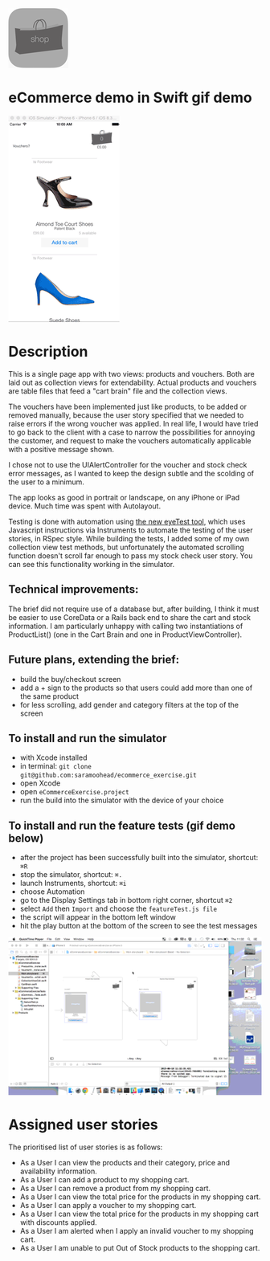 <img src="eCommerceExercise/128x128_roundedEdges.png">

# eCommerce demo in Swift gif demo

<img src="eCommerceExercise/ecommerce_appdemo_small.gif">

# Description

This is a single page app with two views: products and vouchers. Both are laid out as collection views for extendability. Actual products and vouchers are table files that feed a "cart brain" file and the collection views.

The vouchers have been implemented just like products, to be added or removed manually, because the user story specified that we needed to raise errors if the wrong voucher was applied. In real life, I would have tried to go back to the client with a case to narrow the possibilities for annoying the customer, and request to make the vouchers automatically applicable with a positive message shown.

I chose not to use the UIAlertController for the voucher and stock check error messages, as I wanted to keep the design subtle and the scolding of the user to a minimum.

The app looks as good in portrait or landscape, on any iPhone or iPad device. Much time was spent with Autolayout.

Testing is done with automation using <a href="https://github.com/james-miller/eyeTest">the new eyeTest tool</a>, which uses Javascript instructions via Instruments to automate the testing of the user stories, in RSpec style. While building the tests, I added some of my own collection view test methods, but unfortunately the automated scrolling function doesn't scroll far enough to pass my stock check user story. You can see this functionality working in the simulator.

## Technical improvements:
The brief did not require use of a database but, after building, I think it must be easier to use CoreData or a Rails back end to share the cart and stock information. I am particularly unhappy with calling two instantiations of ProductList() (one in the Cart Brain and one in ProductViewController). 

## Future plans, extending the brief:
 - build the buy/checkout screen
 - add a + sign to the products so that users could add more than one of the same product
 - for less scrolling, add gender and category filters at the top of the screen

## To install and run the simulator
- with Xcode installed
- in terminal: `git clone git@github.com:saramoohead/ecommerce_exercise.git`
- open Xcode
- open `eCommerceExercise.project`
- run the build into the simulator with the device of your choice

## To install and run the feature tests (gif demo below)
- after the project has been successfully built into the simulator, shortcut: `⌘R`
- stop the simulator, shortcut: `⌘.`
- launch Instruments, shortcut: `⌘i`
- choose Automation
- go to the Display Settings tab in bottom right corner, shortcut `⌘2`
- select `Add` then `Import` and choose the `featureTest.js file`
- the script will appear in the bottom left window
- hit the play button at the bottom of the screen to see the test messages

<img src="eCommerceExercise/app_feature_tests.gif">

# Assigned user stories
The prioritised list of user stories is as follows:
- As a User I can view the products and their category, price and availability information.
- As a User I can add a product to my shopping cart.
- As a User I can remove a product from my shopping cart.
- As a User I can view the total price for the products in my shopping cart.
- As a User I can apply a voucher to my shopping cart.
- As a User I can view the total price for the products in my shopping cart with discounts applied.
- As a User I am alerted when I apply an invalid voucher to my shopping cart.
- As a User I am unable to put Out of Stock products to the shopping cart.
